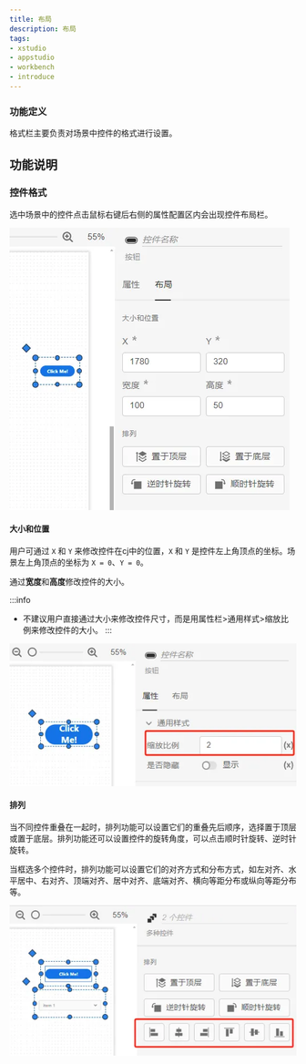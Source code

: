 ```yaml
---
title: 布局
description: 布局
tags:
- xstudio
- appstudio
- workbench
- introduce
---
```


### 功能定义

格式栏主要负责对场景中控件的格式进行设置。

## 功能说明

### 控件格式

选中场景中的控件点击鼠标右键后右侧的属性配置区内会出现控件布局栏。

![控件布局栏](./1.png)

#### 大小和位置

用户可通过 `X` 和 `Y` 来修改控件在cj中的位置，`X` 和 `Y` 是控件左上角顶点的坐标。场景左上角顶点的坐标为 `X = 0`、`Y = 0`。

通过**宽度**和**高度**修改控件的大小。

:::info
- 不建议用户直接通过大小来修改控件尺寸，而是用属性栏>通用样式>缩放比例来修改控件的大小。
:::

![使用缩放比例修改控件大小](./2.png)

#### 排列

当不同控件重叠在一起时，排列功能可以设置它们的重叠先后顺序，选择置于顶层或置于底层。排列功能还可以设置控件的旋转角度，可以点击顺时针旋转、逆时针旋转。

当框选多个控件时，排列功能可以设置它们的对齐方式和分布方式，如左对齐、水平居中、右对齐、顶端对齐、居中对齐、底端对齐、横向等距分布或纵向等距分布等。

![多控件排列](./3.png)